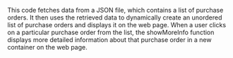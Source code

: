 This code fetches data from a JSON file, which contains a list of purchase orders. It then uses the retrieved data to dynamically create an unordered list of purchase orders and displays it on the web page. When a user clicks on a particular purchase order from the list, the showMoreInfo function displays more detailed information about that purchase order in a new container on the web page.
